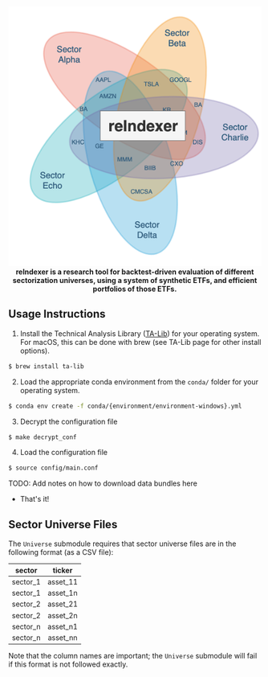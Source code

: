 <div style="text-align:center"><img src="bin/reIndexer_logo.png" /></div>

<div style="text-align:center">
<b>reIndexer is a research tool for backtest-driven evaluation of different sectorization universes, using a system of synthetic ETFs, and efficient portfolios of those ETFs.</b>
</div>

## Usage Instructions

1. Install the Technical Analysis Library ([TA-Lib](https://ta-lib.org/)) for your operating system. For macOS, this can be done with brew (see TA-Lib page for other install options).

```bash
$ brew install ta-lib
```

2. Load the appropriate conda environment from the `conda/` folder for your operating system.

```bash
$ conda env create -f conda/{environment/environment-windows}.yml
```

3. Decrypt the configuration file

```bash
$ make decrypt_conf
```

4. Load the configuration file

```bash
$ source config/main.conf
```

TODO: Add notes on how to download data bundles here

- That's it!


## Sector Universe Files

The `Universe` submodule requires that sector universe files are in the following format (as a CSV file):

|sector|ticker|
|:----:|:----:|
|sector_1|asset_11|
|sector_1|asset_1n|
|sector_2|asset_21|
|sector_2|asset_2n|
|sector_n|asset_n1|
|sector_n|asset_nn|

Note that the column names are important; the `Universe` submodule will fail if this format is not followed exactly.
